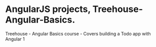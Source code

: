 # AngularJS projects, Treehouse-Angular-Basics.

Treehouse - Angular Basics course - Covers building a Todo app with Angular 1